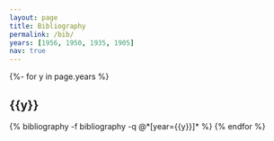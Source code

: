 ```yaml
---
layout: page
title: Bibliography
permalink: /bib/
years: [1956, 1950, 1935, 1905]
nav: true
---
```


<div class="publications">

{%- for y in page.years %}
  <h2 class="year">{{y}}</h2>
  {% bibliography -f bibliography -q @*[year={{y}}]* %}
{% endfor %}

</div>

